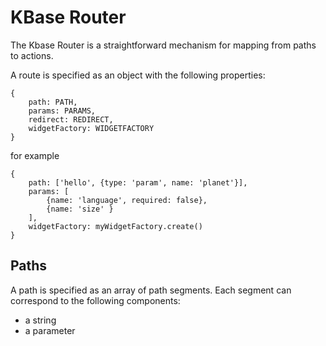 # KBase Router

The Kbase Router is a straightforward mechanism for mapping from paths to actions. 

A route is specified as an object with the following properties:

    {
        path: PATH,
        params: PARAMS,
        redirect: REDIRECT,
        widgetFactory: WIDGETFACTORY
    }

for example

    {
        path: ['hello', {type: 'param', name: 'planet'}],
        params: [
            {name: 'language', required: false},
            {name: 'size' }
        ],
        widgetFactory: myWidgetFactory.create()
    }

## Paths

A path is specified as an array of path segments. Each segment can correspond to the following components:

- a string
- a parameter



## 
